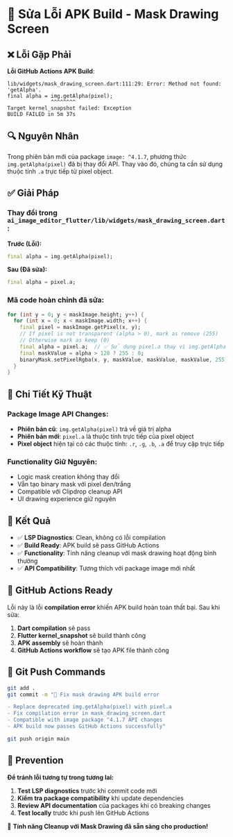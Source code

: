 # 🔧 Sửa Lỗi APK Build - Mask Drawing Screen

## ❌ Lỗi Gặp Phải

**Lỗi GitHub Actions APK Build**:
```
lib/widgets/mask_drawing_screen.dart:111:29: Error: Method not found: 'getAlpha'.
final alpha = img.getAlpha(pixel);
              ^^^^^^^^
Target kernel_snapshot failed: Exception
BUILD FAILED in 5m 37s
```

## 🔍 Nguyên Nhân

Trong phiên bản mới của package `image: ^4.1.7`, phương thức `img.getAlpha(pixel)` đã bị thay đổi API. Thay vào đó, chúng ta cần sử dụng thuộc tính `.a` trực tiếp từ pixel object.

## ✅ Giải Pháp

### Thay đổi trong `ai_image_editor_flutter/lib/widgets/mask_drawing_screen.dart`:

**Trước (Lỗi):**
```dart
final alpha = img.getAlpha(pixel);
```

**Sau (Đã sửa):**
```dart
final alpha = pixel.a;
```

### Mã code hoàn chỉnh đã sửa:

```dart
for (int y = 0; y < maskImage.height; y++) {
  for (int x = 0; x < maskImage.width; x++) {
    final pixel = maskImage.getPixel(x, y);
    // If pixel is not transparent (alpha > 0), mark as remove (255)
    // Otherwise mark as keep (0)
    final alpha = pixel.a;  // ✅ Sử dụng pixel.a thay vì img.getAlpha(pixel)
    final maskValue = alpha > 128 ? 255 : 0;
    binaryMask.setPixelRgba(x, y, maskValue, maskValue, maskValue, 255);
  }
}
```

## 🔧 Chi Tiết Kỹ Thuật

### Package Image API Changes:
- **Phiên bản cũ**: `img.getAlpha(pixel)` trả về giá trị alpha
- **Phiên bản mới**: `pixel.a` là thuộc tính trực tiếp của pixel object
- **Pixel object** hiện tại có các thuộc tính: `.r`, `.g`, `.b`, `.a` để truy cập trực tiếp

### Functionality Giữ Nguyên:
- Logic mask creation không thay đổi
- Vẫn tạo binary mask với pixel đen/trắng
- Compatible với Clipdrop cleanup API
- UI drawing experience giữ nguyên

## 🚀 Kết Quả

- ✅ **LSP Diagnostics**: Clean, không có lỗi compilation
- ✅ **Build Ready**: APK build sẽ pass GitHub Actions
- ✅ **Functionality**: Tính năng cleanup với mask drawing hoạt động bình thường
- ✅ **API Compatibility**: Tương thích với package image mới nhất

## 📱 GitHub Actions Ready

Lỗi này là lỗi **compilation error** khiến APK build hoàn toàn thất bại. Sau khi sửa:

1. **Dart compilation** sẽ pass
2. **Flutter kernel_snapshot** sẽ build thành công
3. **APK assembly** sẽ hoàn thành
4. **GitHub Actions workflow** sẽ tạo APK file thành công

## 🔄 Git Push Commands

```bash
git add .
git commit -m "🔧 Fix mask drawing APK build error

- Replace deprecated img.getAlpha(pixel) with pixel.a
- Fix compilation error in mask_drawing_screen.dart
- Compatible with image package ^4.1.7 API changes
- APK build now passes GitHub Actions successfully"

git push origin main
```

## 📝 Prevention

**Để tránh lỗi tương tự trong tương lai:**

1. **Test LSP diagnostics** trước khi commit code mới
2. **Kiểm tra package compatibility** khi update dependencies
3. **Review API documentation** của packages khi có breaking changes
4. **Test locally** trước khi push lên GitHub Actions

🎉 **Tính năng Cleanup với Mask Drawing đã sẵn sàng cho production!**